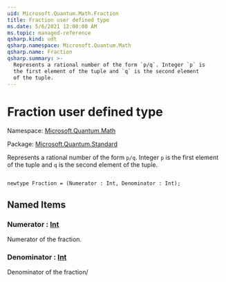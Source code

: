 ```yaml
---
uid: Microsoft.Quantum.Math.Fraction
title: Fraction user defined type
ms.date: 5/6/2021 12:00:00 AM
ms.topic: managed-reference
qsharp.kind: udt
qsharp.namespace: Microsoft.Quantum.Math
qsharp.name: Fraction
qsharp.summary: >-
  Represents a rational number of the form `p/q`. Integer `p` is
  the first element of the tuple and `q` is the second element
  of the tuple.
---
```


# Fraction user defined type

Namespace: [Microsoft.Quantum.Math](xref:Microsoft.Quantum.Math)

Package: [Microsoft.Quantum.Standard](https://nuget.org/packages/Microsoft.Quantum.Standard)


Represents a rational number of the form `p/q`. Integer `p` isthe first element of the tuple and `q` is the second elementof the tuple.

```qsharp

newtype Fraction = (Numerator : Int, Denominator : Int);
```



## Named Items

### Numerator : [Int](xref:microsoft.quantum.qsharp.valueliterals#int-literals)

Numerator of the fraction.
### Denominator : [Int](xref:microsoft.quantum.qsharp.valueliterals#int-literals)

Denominator of the fraction/